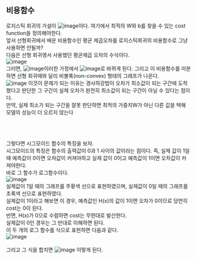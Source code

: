 <h2>비용함수</h2>
로지스틱 회귀의 가설이 <img alt="image" src="https://user-images.githubusercontent.com/68543486/133557539-a0b4bc08-6ace-4fd6-a90e-f1d6ad10b570.png">이다.
여기에서 최적의 W와 b를 찾을 수 있는 cost function을 정의해야한다.<br>
앞서 선형회귀에서 배운 비용함수인 평균 제곱오차를 로지스틱회귀의 비용함수로 그냥 사용하면 안될까?<br>
다음은 선형 회귀엥서 사용했던 평균제곱 오차의 수식이다.<br>
<img alt="image" src="https://user-images.githubusercontent.com/68543486/133557868-a946841b-2752-408a-8caf-38a0ed5a872f.png"><br>
그러면, <img alt="image" src="https://user-images.githubusercontent.com/68543486/133558073-1f9aedd0-7863-4a34-92ba-b5e669383f39.png">이러한 가정에서
<img alt="image" src="https://user-images.githubusercontent.com/68543486/133558160-9f6267e2-89fd-4ed8-a069-fc10ee4ed2d4.png">로 바뀌게 된다. 그리고 이 비용함수를 미분하면
선형 회귀때와 달리 비볼록(non-convex) 형태의 그래프가 나온다.<br>
<img alt="image" src="https://user-images.githubusercontent.com/68543486/133558317-3e251159-45f1-47be-bdf1-6013422ba1b1.png">
이것이 문제가 되는 이유는 경사하강법이 오차가 최소값이 되는 구간에 도착했다고 판단한 그 구간이 실제 오차가 완전히 최소값이 되는 구간이 아닐 수 있다는 점이다.<br>
만약, 실제 최소가 되는 구간을 잘못 판단하면 최적의 가중치W가 아닌 다른 값을 택해 모델의 성능이 더 오르지 않는다<br>
<br><br><br>

그렇다면 시그모이드 함수의 특징을 보자.<br>
시그모이드의 특징은 함수의 출력값이 0과 1 사이의 값이라는 점이다. 즉, 실제 값이 1일 때 예측값이 0이면 오차값이 커져야하고 실제 값이 0이고 예측값이 1이면 오차값이 커져야한다.<br>
바로 그 함수가 로그함수이다.<br>
<img alt="image" src="https://user-images.githubusercontent.com/68543486/133559349-ff89f048-57ff-4561-8585-fbb0d1666dca.png">
<br>
실제값이 1일 때의 그래프를 주황색 선으로 표현하였으며, 실제값이 0일 때의 그래프를 초록색 선으로 표현하였다.<br>
실제값이 1이라고 해보면 이 경우, 예측값인 H(x)의 값이 1이면 오차가 0이므로 당연히 cost는 0이 된다.<br>
반면, H(x)가 0으로 수렴하면 cost는 무한대로 발산한다.<br>
실제값이 0인 경우는 그 반대로 이해하면 된다.<br>
이 두 개의 로그 함수를 식으로 표현하면 다음과 같다.<br>
<img alt="image" src="https://user-images.githubusercontent.com/68543486/133559701-aedc37b5-b014-4d84-b735-69062cf0d099.png"><br>
<br>
그리고 그 식을 합치면
<img alt="image" src="https://user-images.githubusercontent.com/68543486/133562681-ceda88b2-7f87-4921-bae7-57295d0f847a.png">
이렇게 된다.
